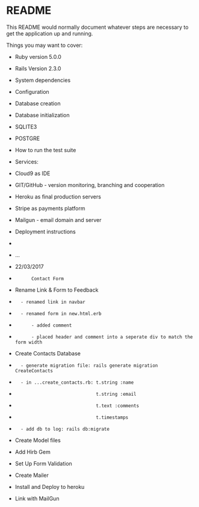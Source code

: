 # README

This README would normally document whatever steps are necessary to get the
application up and running.

Things you may want to cover:

* Ruby version 5.0.0
* Rails Version 2.3.0

* System dependencies

* Configuration

* Database creation

* Database initialization
*   SQLITE3
*   POSTGRE

* How to run the test suite

* Services:
*   Cloud9 as IDE
*   GIT/GitHub - version monitoring, branching and cooperation
*   Heroku as final production servers
*   Stripe as payments platform
*   Mailgun - email domain and server

* Deployment instructions
*   

* ...
* 22/03/2017
*           Contact Form
*   Rename Link & Form to Feedback
*       - renamed link in navbar
*       - renamed form in new.html.erb
*           - added comment
*           - placed header and comment into a seperate div to match the form width
*   Create Contacts Database
*       - generate migration file: rails generate migration CreateContacts
*       - in ...create_contacts.rb: t.string :name
*                                   t.string :email
*                                   t.text :comments
*                                   t.timestamps
*       - add db to log: rails db:migrate
*   Create Model files
*   Add Hirb Gem
*   Set Up Form Validation
*   Create Mailer
*   Install and Deploy to heroku
*   Link with MailGun